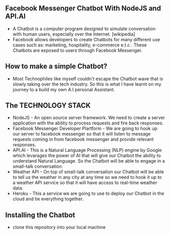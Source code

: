 ## Facebook Messenger Chatbot With NodeJS and API.AI
* A Chatbot is a computer program designed to simulate conversation with human users, especially over the Internet. [wikipedia]
* Facebook allows developers to create Chatbots for many different
use cases such as: marketing, hospitality, e-commerce e.t.c . These Chatbots are
exposed to users through Facebook Messenger.

## How to make a simple Chatbot?
* Most Technophiles like myself couldn't escape the Chatbot wave that is slowly
taking over the tech industry. So this is what I have learnt on my journey to a
build my own A.I personal Assistant.

## The TECHNOLOGY STACK
* NodeJS - An open source server framework. We need to create a server application with the ability to process requests and fire back responses.
* Facebook Messenger Developer Plartform - We are going to hook up our server to
facebook messenger so that it will listen to message requests coming in from
facebook messenger and provide relevant responses.
* API.AI - This is a Natural Language Processing (NLP) engine by Google which levarages the power of AI that will give our Chatbot the ability to understand
Natural Language. So the Chatbot will be able to engage in a small-talk conversation.
* Weather API - On top of small-talk conversation our Chatbot will be able to tell us the weather in any city at any time so we need to hook it up to a weather API service so that it will have access to real-time weather data.
* Heroku - This a service we are going to use to deploy our Chatbot in the cloud and tie everything together.

## Installing the Chatbot
* clone this repository into your local machine
